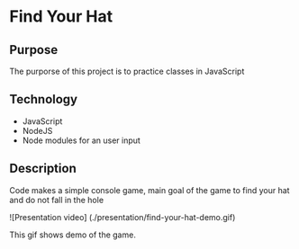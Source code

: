 # Find Your Hat
## Purpose
The purporse of this project is to practice classes in JavaScript
## Technology
* JavaScript
* NodeJS
* Node modules for an user input
## Description
Code makes a simple console game, main goal of the game to find your hat and do not fall in the hole

![Presentation video] (./presentation/find-your-hat-demo.gif)

This gif shows demo of the game.